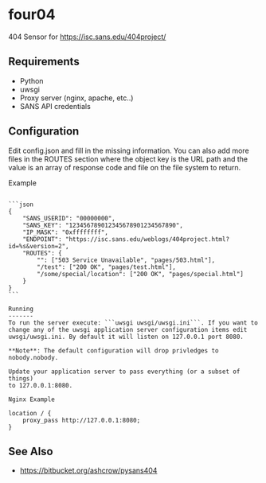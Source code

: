 four04
======
404 Sensor for https://isc.sans.edu/404project/


Requirements
------------
* Python
* uwsgi
* Proxy server (nginx, apache, etc..)
* SANS API credentials


Configuration
-------------
Edit config.json and fill in the missing information. You can also add more
files in the ROUTES section where the object key is the URL path and the value
is an array of response code and file on the file system to return.

Example
~~~~~~~

```json
{
    "SANS_USERID": "00000000",
    "SANS_KEY": "123456789012345678901234567890",
    "IP_MASK": "0xffffffff",
    "ENDPOINT": "https://isc.sans.edu/weblogs/404project.html?id=%s&version=2",
    "ROUTES": {
        "": ["503 Service Unavailable", "pages/503.html"],
        "/test": ["200 OK", "pages/test.html"],
        "/some/special/location": ["200 OK", "pages/special.html"]
    }
}
```

Running
-------
To run the server execute: ```uwsgi uwsgi/uwsgi.ini```. If you want to
change any of the uwsgi application server configuration items edit
uwsgi/uwsgi.ini. By default it will listen on 127.0.0.1 port 8080.

**Note**: The default configuration will drop privledges to nobody.nobody.

Update your application server to pass everything (or a subset of things)
to 127.0.0.1:8080.

Nginx Example
~~~~~~~~~~~~~
```
location / {
    proxy_pass http://127.0.0.1:8080;
}
```

See Also
--------
* https://bitbucket.org/ashcrow/pysans404
